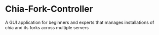 # Chia-Fork-Controller
A GUI application for beginners and experts that manages installations of chia and its forks across multiple servers
